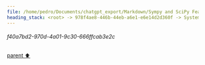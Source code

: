 ```yaml
---
file: /home/pedro/Documents/chatgpt_export/Markdown/Sympy and SciPy Features.md
heading_stack: <root> -> 978f4ae8-446b-44eb-a6e1-e6e14d2d360f -> System -> 29d455d7-aacc-4725-b3ef-918114effb01 -> System -> aaa2e7d9-3bdd-4fad-911a-31b12dc2a648 -> User -> 8538284c-0352-43f1-8abc-46b21e1b06e8 -> Assistant -> SymPy -> SciPy -> aaa207bb-2094-4403-8ec6-18f904a315cd -> User -> 729fb28a-7915-4de4-b6fc-86073b9c59ea -> Assistant -> 8ba7491e-258c-4b35-adb8-30c8f6253da5 -> Tool -> 34a917f5-16d6-4338-bd6c-6494cea2cf50 -> Assistant -> SymPy: Symbolic Computing -> e221c1b0-a165-471d-8c39-314344d99fb9 -> Assistant -> 575a9e32-8e21-45b5-a224-0aae541e3df7 -> Tool -> 8fa51d1f-ce37-4660-b6e4-2a6f71562970 -> Assistant -> 63c42cc1-0fa2-479e-aeb0-f63bf89488fb -> Assistant -> f359e1ab-aeba-49b4-aceb-57b2aebb5ebc -> Tool -> 3f3de047-a51c-4010-ad4c-820419d23279 -> Assistant -> 2be30db6-989f-4daf-b8dd-3b3098b5e329 -> Assistant -> 6374a92e-ccbd-46e2-9f1b-d9774b21d029 -> Tool -> 2c8f8f7d-6dd2-4d5c-a440-7aacd107b75e -> Assistant -> 5b1d05d6-728a-435f-9a49-4bad487bb77b -> Assistant -> 744424e2-f97a-4c44-8a89-fed99c0341f1 -> Tool -> 8c7b629a-c632-4706-afdf-814b17766ca1 -> Assistant -> c62752a0-f201-4ee4-96ee-0435da370067 -> Assistant -> 6fbf4829-b77e-4300-aa99-f68a48b19fb7 -> Tool -> 1d81d149-213a-4f27-857e-8d6bec21bcef -> Assistant -> aaa203e3-859d-4bd5-9df9-adb78b399b4b -> User -> 7ddc7f98-9575-4d28-b101-27f817b05527 -> Assistant -> SymPy: Advanced Features -> b267a54d-9f69-42fc-90c0-2ebc5839474f -> Assistant -> ce6a6003-0b87-47bf-82fc-c4717529ecdf -> Tool -> 40577064-962e-4ae7-93b3-f221b6a581f8 -> Assistant -> d415a7f3-4f92-4e5d-a170-15079c97f642 -> Assistant -> c12f27d2-11a4-4bb4-9240-dfeca4dece5c -> Tool -> e4f3c962-9d1c-4f50-bdc4-c3e005108fc4 -> Assistant -> 6e9f2fa6-6078-4627-a045-dc0c6a2a58e9 -> Assistant -> 3e25bced-b06f-4224-a09c-44a7adbe885d -> Tool -> 6f9cb60a-92e3-4ae9-9ff9-a97cf787e77e -> Assistant -> aaa2f9f1-add4-4e07-882e-c27258fca6a4 -> User -> c60517be-a67e-4f4d-b517-fde601274b3c -> Assistant -> SciPy: Advanced Features -> 01e74733-c2da-4dae-b23e-edbe3c46d619 -> Assistant -> 87a16e2b-fb8f-413e-9c96-7ffa1da5e422 -> Tool -> 133b267c-a5a2-4241-99e5-a9d8b41f7324 -> Assistant -> 50a06526-4d88-4690-9182-9f638815ba38 -> Assistant -> 5b31b798-d6c9-4e9d-81a3-7c5ab75f8459 -> Tool -> 748f73fa-a21c-4258-925e-098e6cf2388c -> Assistant -> 259f2564-903a-46eb-a8c2-1c61737ac402 -> Assistant -> cf4c7b14-bdd0-489c-8564-6f90da53c51a -> Tool -> 4eb0ca4d-4eb9-4539-868c-5023caca8627 -> Assistant -> 777a44e3-83bf-4084-8d6d-4066d57d41a8 -> Assistant -> 37e7b5d2-9627-4c5a-afb5-b536458e6d77 -> Tool -> 46bf0851-0ce5-48fc-9243-52a5b84eb8c3 -> Assistant -> 56e05878-e3e4-4585-b6ab-108a73a472fe -> Assistant -> 00e5b15e-f382-4c48-a0e7-a5933398de20 -> Tool -> 7fae61c3-a488-4409-bb39-730a9fa327be -> Assistant -> b3df32dc-571e-4576-9d11-a1a53d8ba0ad -> Assistant -> f4711cdc-a7ec-45bd-a4c6-11c48880d0e3 -> Tool -> 477d0ae2-cb8c-413b-b62c-85fee3204eae -> Assistant -> aaa2d015-1734-4d7e-9d39-e5ad0f7b7196 -> User -> a365069f-1156-400b-885f-55cbcc1acd09 -> Assistant -> Fractal Visualization: Mandelbrot Set -> a25ecd3d-d2c3-4687-a3cc-efa45ee3f6b1 -> Assistant -> b4c0ca35-0df8-4ab6-a1f0-06a753ba0bc5 -> Tool -> 41ca0aa8-04c9-4076-90d8-5edb95bdcfb5 -> Assistant -> Double Pendulum: Chaos Theory in Action -> 1bc21ab5-17e5-46df-8c45-902c49435799 -> Assistant -> aaa2dce2-9001-4ca8-b27a-fd23329a5ae2 -> User -> 25dd7f2e-2d2a-4d4b-9568-8fb63a32d9a6 -> Assistant -> Fourier Transform: Frequency Spectrum of a Signal -> 98c60eda-679c-4a16-ab97-0710a770b1a7 -> Assistant -> 04914a59-4009-45eb-a136-dd967b0d59fc -> Tool -> 4797d203-25ea-4ac8-8d85-4adbf0caf21f -> Assistant -> c8fd7b64-57a2-4dde-9954-d372c0d7108d -> Assistant -> 1e0ed094-1c39-4b3d-a777-ccaab314d3f3 -> Tool -> d638ce98-d8fb-4eb2-8785-7fc7d65ba94e -> Assistant -> Wavelet Transform: Time-Frequency Analysis -> 8ca42ad3-e341-4625-962f-c60d1b917efd -> Assistant -> f8e25551-5680-4fad-8daf-b364d3ab6ada -> Tool -> 1a6f3d92-447b-420c-a720-5a23fadbbb66 -> Assistant -> b2b72690-b271-4727-9f69-4c6359b2d86c -> Assistant -> aaa26cd4-7470-4873-a98a-a65105e05b82 -> User -> 35b50595-4bd8-42d4-bf1b-5cb7fcb75fcf -> Assistant -> 34d73f8f-a7c6-4ec1-96c7-4030ec5d6fe9 -> Tool -> 21db01c1-9027-44d9-821e-b14770c7481a -> Assistant -> aaa2d3f8-481b-44e4-87a5-f1b3b2ba48fb -> User -> 0b134729-1aae-4f07-ab85-27a84fb08760 -> Assistant -> 07f7f0cf-c77c-44cb-9d88-48ba0dda5692 -> Assistant -> 3123af37-ed03-45b1-a94c-181c79bc84da -> Tool -> db4814a9-e550-49e8-900a-17bf6dbb42c5 -> Assistant -> f73197db-e001-4a4e-b150-3a93ecf28249 -> Assistant -> 6c2b6b79-bd02-4df0-b784-c5bf2b3877e6 -> Tool -> 7247fe1a-f750-4974-96ba-bd01248c88fd -> Assistant -> aaa2e785-5cb7-4267-996f-ca64bd1ac289 -> User -> 656f3063-d19d-4559-87a8-107129d88aab -> Assistant -> 05752ef9-f1b8-4118-bd65-e47cdb92f376 -> Assistant -> 71995685-b7ed-4f0d-a96b-b945f98de478 -> Tool -> cc8d159b-df31-4159-8200-525b250e74b1 -> Assistant -> b3fbbba7-5341-4464-a1bc-c7e0bec5d83e -> Assistant -> f57ad507-86b6-46aa-84ce-535b9fd83f3a -> Tool -> ed252c3d-2c4c-4a31-a5f2-55f69b22dc05 -> Assistant -> f9b11dfe-5dc1-4c11-b7c7-15ab03d9c7aa -> Assistant -> 190d13ae-d4d9-4333-92f6-3e1b513811f5 -> Tool -> 0a7857f0-24c5-4864-a95f-7a85b9d2071f -> Assistant -> 97ffa826-5e8c-49ec-9293-8d9e312d438a -> Assistant -> bd7d2d17-b5da-43b6-a78f-2c7277673e84 -> Tool -> 66821932-d9ef-45fe-ad91-3981240569f9 -> Assistant -> 06231428-2640-4aaa-810d-315a5a70f029 -> Assistant -> aaa2f28e-6273-412d-8432-f83d96ab5344 -> User -> 88b3113e-e743-4aa1-89c7-302a3af65af7 -> Assistant -> 56dd962c-8342-492b-8d59-6cfe3cc7d25c -> Assistant -> 842c80cf-ffac-44ec-bb5f-644a49e397a6 -> Tool -> baa4cde8-a31e-4284-ae63-dba686f0c06c -> Assistant -> aaa27db6-dcc7-4ee0-b15f-fccc57b4b8a0 -> User -> ea680292-a298-47d9-9662-389a8740166e -> Assistant -> 6a6cb351-165f-4cf3-8403-ffc56a41e273 -> Assistant -> 51cb8116-cbe2-4a96-9330-ec19c441297c -> Tool -> 766abdcb-4a69-4100-adae-399298183a51 -> Assistant -> e63d3223-d4e4-4efe-b6ab-9f58ea05caa8 -> Assistant -> 18a63329-d05e-4bf7-85b4-bf5d09ffddbe -> Tool -> a93c8b11-bf4e-4b20-9f59-c7405748c1ef -> Assistant -> aaa29b52-86e5-4457-adfe-bf921f187589 -> User -> a0a866ef-16eb-4a31-adc8-1dbeeb495e62 -> Assistant -> 5ea90b75-92f8-4057-9748-33142b9d33f0 -> Tool -> 9ba337a0-cbc3-4dfd-b286-c3199a476d09 -> Assistant -> f40a7bd2-970d-4a01-9c30-666ffcab3e2c
---
```

###### f40a7bd2-970d-4a01-9c30-666ffcab3e2c
[parent ⬆️](#9ba337a0-cbc3-4dfd-b286-c3199a476d09)

